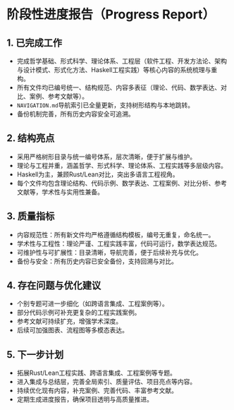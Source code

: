 # 阶段性进度报告（Progress Report）

## 1. 已完成工作

- 完成哲学基础、形式科学、理论体系、工程层（软件工程、开发方法论、架构与设计模式、形式化方法、Haskell工程实践）等核心内容的系统梳理与重构。
- 所有文件均已编号统一、结构规范、内容多表征（理论、代码、数学表达、对比、案例、参考文献等）。
- `NAVIGATION.md`导航索引已全量更新，支持树形结构与本地跳转。
- 备份机制完善，所有历史内容安全可追溯。

## 2. 结构亮点

- 采用严格树形目录与统一编号体系，层次清晰，便于扩展与维护。
- 理论与工程并重，涵盖哲学、形式科学、理论体系、工程实践等多层级内容。
- Haskell为主，兼顾Rust/Lean对比，突出多语言工程视角。
- 每个文件均包含理论结构、代码示例、数学表达、工程案例、对比分析、参考文献等，学术性与实用性兼备。

## 3. 质量指标

- 内容规范性：所有新文件均严格遵循结构模板，编号无重复，命名统一。
- 学术性与工程性：理论严谨、工程实践丰富，代码可运行，数学表达规范。
- 可维护性与可扩展性：目录清晰，导航完善，便于后续补充与优化。
- 备份与安全：所有历史内容已安全备份，支持回溯与对比。

## 4. 存在问题与优化建议

- 个别专题可进一步细化（如跨语言集成、工程案例等）。
- 部分代码示例可补充更复杂的工程实践案例。
- 参考文献可持续扩充，增强学术深度。
- 后续可加强图表、流程图等多模态表达。

## 5. 下一步计划

- 拓展Rust/Lean工程实践、跨语言集成、工程案例等专题。
- 进入集成与总结层，完善全局索引、质量评估、项目亮点等内容。
- 持续优化现有内容，补充案例、完善代码、丰富参考文献。
- 定期生成进度报告，确保项目透明与高质量推进。

